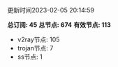 更新时间2023-02-05 20:14:59

**总订阅: 45**
**总节点: 674**
**有效节点: 113**
- v2ray节点: 105
- trojan节点: 7
- ss节点: 1
